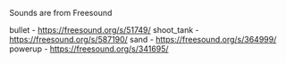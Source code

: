 Sounds are from Freesound

bullet - https://freesound.org/s/51749/
shoot_tank - https://freesound.org/s/587190/
sand - https://freesound.org/s/364999/
powerup - https://freesound.org/s/341695/
